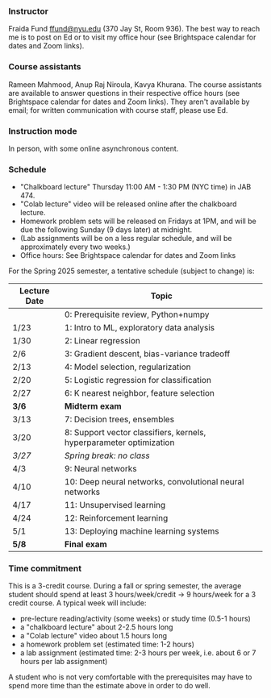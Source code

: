 
### Instructor

Fraida Fund ffund@nyu.edu (370 Jay St, Room 936). The best way to reach me is to post on Ed or to visit my office hour (see Brightspace calendar for dates and Zoom links).

### Course assistants

Rameen Mahmood, Anup Raj Niroula, Kavya Khurana. The course assistants are available to answer questions in their respective office hours (see Brightspace calendar for dates and Zoom links). They aren't available by email; for written communication with course staff, please use Ed.

### Instruction mode

In person, with some online asynchronous content.

### Schedule

* "Chalkboard lecture" Thursday 11:00 AM - 1:30 PM (NYC time) in JAB 474.
* "Colab lecture" video will be released online after the chalkboard lecture.
* Homework problem sets will be released on Fridays at 1PM, and will be due the following Sunday (9 days later) at midnight.
* (Lab assignments will be on a less regular schedule, and will be approximately every two weeks.)
* Office hours: See Brightspace calendar for dates and Zoom links

For the Spring 2025 semester, a tentative schedule (subject to change) is:

| Lecture Date | Topic                                                                  |
|--------------|------------------------------------------------------------------------|
|              | 0: Prerequisite review, Python+numpy                                   |
| 1/23         | 1: Intro to ML, exploratory data analysis                              |
| 1/30         | 2: Linear regression                                                   |
| 2/6          | 3: Gradient descent, bias-variance tradeoff                            |
| 2/13         | 4: Model selection, regularization                                     |
| 2/20         | 5: Logistic regression for classification                              |
| 2/27         | 6: K nearest neighbor, feature selection                               |
| **3/6**      | **Midterm exam**                                                       |
| 3/13         | 7: Decision trees, ensembles                                           |
| 3/20         | 8: Support vector classifiers, kernels, hyperparameter optimization    |
| *3/27*       | *Spring break: no class*                                               |
| 4/3          | 9: Neural networks                                                     |
| 4/10         | 10: Deep neural networks, convolutional neural networks                |
| 4/17         | 11: Unsupervised learning                                              |
| 4/24         | 12: Reinforcement learning                                             |
| 5/1          | 13: Deploying machine learning systems                                 |
| **5/8**      | **Final exam**                                                         |



### Time commitment

This is a 3-credit course. During a fall or spring semester, the average student should spend at least 3 hours/week/credit → 9 hours/week for a 3 credit course. A typical week will include:

 - pre-lecture reading/activity (some weeks) or study time (0.5-1 hours)
 - a "chalkboard lecture" about 2-2.5 hours long
 - a "Colab lecture" video about 1.5 hours long
 - a homework problem set (estimated time: 1-2 hours)
 - a lab assignment (estimated time: 2-3 hours per week, i.e. about 6 or 7 hours per lab assignment)

A student who is not very comfortable with the prerequisites may have to spend more time than the estimate above in order to do well. 
